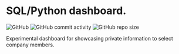 # SQL/Python dashboard.

![GitHub](https://img.shields.io/github/license/lperezmo/interactive-streamlit-dashboard)
![GitHub commit activity](https://img.shields.io/github/commit-activity/m/lperezmo/interactive-streamlit-dashboard)
![GitHub repo size](https://img.shields.io/github/repo-size/lperezmo/interactive-streamlit-dashboard)

Experimental dashboard for showcasing private information to select company members.
